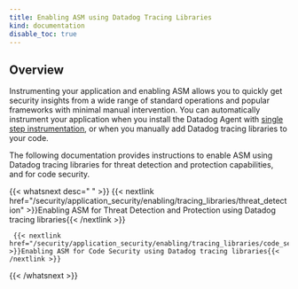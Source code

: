 ```yaml
---
title: Enabling ASM using Datadog Tracing Libraries
kind: documentation
disable_toc: true
---
```


## Overview

Instrumenting your application and enabling ASM allows you to quickly get security insights from a wide range of standard operations and popular frameworks with minimal manual intervention. You can automatically instrument your application when you install the Datadog Agent with [single step instrumentation][1], or when you manually add Datadog tracing libraries to your code.

The following documentation provides instructions to enable ASM using Datadog tracing libraries for threat detection and protection capabilities, and for code security. 

{{< whatsnext desc=" " >}}
    {{< nextlink href="/security/application_security/enabling/tracing_libraries/threat_detection" >}}Enabling ASM for Threat Detection and Protection using Datadog tracing libraries{{< /nextlink >}}

     {{< nextlink href="/security/application_security/enabling/tracing_libraries/code_security" >}}Enabling ASM for Code Security using Datadog tracing libraries{{< /nextlink >}}
{{< /whatsnext >}}

[1]: /security/application_security/enabling/single_step/